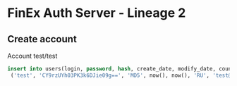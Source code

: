 # FinEx Auth Server - Lineage 2
## Create account
Account test/test
```sql
insert into users(login, password, hash, create_date, modify_date, country, email) values
 ('test', 'CY9rzUYh03PK3k6DJie09g==', 'MD5', now(), now(), 'RU', 'test@m0nster.io');		
```
